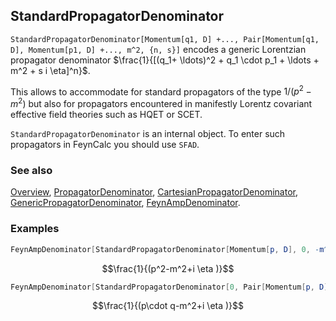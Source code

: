 ## StandardPropagatorDenominator

`StandardPropagatorDenominator[Momentum[q1, D] +..., Pair[Momentum[q1, D], Momentum[p1, D] +..., m^2, {n, s}]` encodes a generic Lorentzian propagator denominator $\frac{1}{[(q_1+ \ldots)^2 + q_1 \cdot p_1 + \ldots + m^2 + s i \eta]^n}$.

This allows to accommodate for standard propagators of the type $1/(p^2-m^2)$ but also for propagators encountered in manifestly Lorentz covariant effective field theories such as HQET or SCET.

`StandardPropagatorDenominator` is an internal object. To enter such propagators in FeynCalc you should use `SFAD`.

### See also

[Overview](Extra/FeynCalc.md), [PropagatorDenominator](PropagatorDenominator.md), [CartesianPropagatorDenominator](CartesianPropagatorDenominator.md), [GenericPropagatorDenominator](GenericPropagatorDenominator.md), [FeynAmpDenominator](FeynAmpDenominator.md).

### Examples

```mathematica
FeynAmpDenominator[StandardPropagatorDenominator[Momentum[p, D], 0, -m^2, {1, 1}]]
```

$$\frac{1}{(p^2-m^2+i \eta )}$$

```mathematica
FeynAmpDenominator[StandardPropagatorDenominator[0, Pair[Momentum[p, D], Momentum[q, D]], -m^2, {1, 1}]]
```

$$\frac{1}{(p\cdot q-m^2+i \eta )}$$
